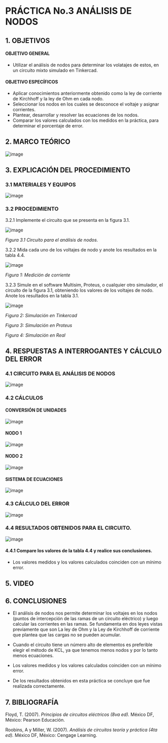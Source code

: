 #  PRÁCTICA No.3 ANÁLISIS DE NODOS
## 1. OBJETIVOS
#### OBJETIVO GENERAL

- Utilizar el análisis de nodos para determinar los volatajes de estos, en un circuito mixto simulado en Tinkercad.

#### OBJETIVO ESPECÍFICOS

- Aplicar conocimientos anteriormente obtenido como la ley de corriente de Kirchhoff y la ley de Ohm en cada nodo.
- Seleccionar los nodos en los cuales se desconoce el voltaje y asignar corrientes.
- Plantear, desarrollar y resolver las ecuaciones de los nodos.
- Comparar los valores calculados con los medidos en la práctica, para determinar el porcentaje de error.

## 2. MARCO TEÓRICO

![image](https://user-images.githubusercontent.com/84431598/122664476-3d95db80-d167-11eb-9b55-50bc3f3d9fde.png)

## 3. EXPLICACIÓN DEL PROCEDIMIENTO

### 3.1 MATERIALES Y EQUIPOS

![image](https://user-images.githubusercontent.com/84431598/122623485-db06e780-d061-11eb-9739-a0915211894b.png)

### 3.2 PROCEDIMIENTO

3.2.1 Implemente el circuito que se presenta en la figura 3.1.

![image](https://user-images.githubusercontent.com/84425276/122846954-8b782400-d2cc-11eb-89db-341235f9c934.png)

   *Figura 3.1 Circuito para el análisis de nodos.*

3.2.2 Mida cada uno de los voltajes de nodo y anote los resultados en la tabla 4.4.

![image](https://user-images.githubusercontent.com/84431598/122776715-f72ca380-d270-11eb-9b2d-61c96d11108a.png)

   *Figura 1: Medición de corriente*

3.2.3 Simule en el software Multisim, Proteus, o cualquier otro simulador, el circuito de la figura 3.1, obteniendo los valores de los voltajes de nodo. Anote los resultados en la tabla 3.1.

![image](https://user-images.githubusercontent.com/84425276/122847437-50c2bb80-d2cd-11eb-9520-2a3ccd299e5f.png)

   *Figura 2: Simulación en Tinkercad*




   *Figura 3: Simulación en Proteus*



   *Figura 4: Simulación en Real*

## 4. RESPUESTAS  A INTERROGANTES Y CÁLCULO DEL ERROR

### 4.1  CIRCUITO PARA EL ANÁLISIS DE NODOS

![image](https://user-images.githubusercontent.com/84431598/122839494-bdce5500-d2bd-11eb-8a71-6181ab48cd99.png)

### 4.2 CÁLCULOS

#### CONVERSIÓN DE UNIDADES

![image](https://user-images.githubusercontent.com/84431598/122859267-5de9a580-d2e1-11eb-95c4-2967f0a0dcc8.png)


#### NODO 1

![image](https://user-images.githubusercontent.com/84431598/122842117-4d760280-d2c2-11eb-9b3f-63d627759af4.png)

#### NODO 2

![image](https://user-images.githubusercontent.com/84431598/122842019-1c95cd80-d2c2-11eb-8dc9-b0ef284c3a17.png)

#### SISTEMA DE ECUACIONES

![image](https://user-images.githubusercontent.com/84431598/122842611-53b8ae80-d2c3-11eb-9ac3-492d9e1cf051.png)

### 4.3 CÁLCULO DEL ERROR

![image](https://user-images.githubusercontent.com/84425276/122846158-df820900-d2ca-11eb-9f67-0319b3faea7c.png)

### 4.4 RESULTADOS OBTENIDOS  PARA EL CIRCUITO.

![image](https://user-images.githubusercontent.com/84431598/122845342-22db7800-d2c9-11eb-8f8b-2bf9de5fad1c.png)
 
 #### 4.4.1 Compare los valores de la tabla 4.4 y realice sus conclusiones.
 
 - Los valores medidos y los valores calculados coinciden con un mínimo error.

## 5. VIDEO



## 6. CONCLUSIONES

- El análisis de nodos nos permite determinar los voltajes en los nodos (puntos de intercepción de las ramas de un circuito eléctrico) y luego calcular las corrientes en las ramas. Se fundamenta en dos leyes vistas previamente que son La ley de Ohm y la Ley de Kirchhoff de corriente que plantea  que las cargas  no se pueden acumular.

- Cuando el circuito tiene un número alto de elementos es preferible elegir el método de KCL, ya que tenemos menos nodos y por lo tanto menos ecuaciones.

- Los valores medidos y los valores calculados coinciden con un mínimo error.

- De los resultados obtenidos en esta práctica se concluye que fue realizada correctamente.

## 7. BIBLIOGRAFÍA

Floyd, T. (2007). *Principios de circuitos eléctricos (8va ed).* México DF, México: Pearson Educación.

Roobins, A y Miller, W. (2007). *Análisis de circuitos teoría y práctica (4ta ed).* México DF, México: Cengage Learning.
